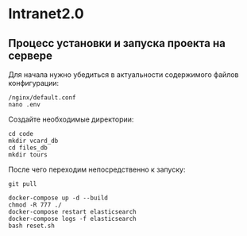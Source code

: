 # Intranet2.0

## Процесс установки и запуска проекта на сервере

Для начала нужно убедиться в актуальности содержимого файлов конфигурации:
```
/nginx/default.conf
nano .env
```
Создайте необходимые директории:
```
cd code
mkdir vcard_db
cd files_db
mkdir tours
```
После чего переходим непосредственно к запуску:
```
git pull

docker-compose up -d --build
chmod -R 777 ./
docker-compose restart elasticsearch
docker-compose logs -f elasticsearch
bash reset.sh
```
